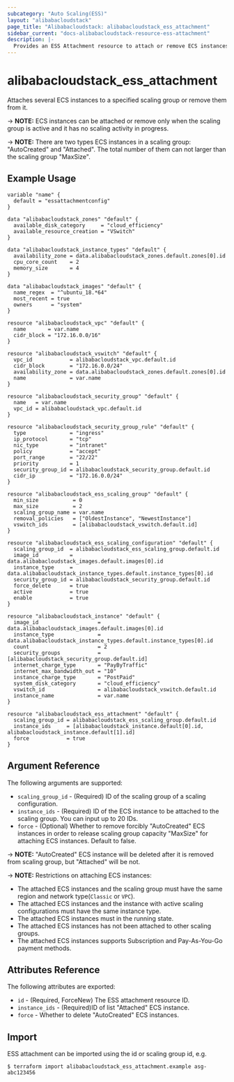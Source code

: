 ```yaml
---
subcategory: "Auto Scaling(ESS)"
layout: "alibabacloudstack"
page_title: "Alibabacloudstack: alibabacloudstack_ess_attachment"
sidebar_current: "docs-alibabacloudstack-resource-ess-attachment"
description: |- 
  Provides an ESS Attachment resource to attach or remove ECS instances.
---
```


# alibabacloudstack_ess_attachment

Attaches several ECS instances to a specified scaling group or remove them from it.

-> **NOTE:** ECS instances can be attached or remove only when the scaling group is active and it has no scaling
activity in progress.

-> **NOTE:** There are two types ECS instances in a scaling group: "AutoCreated" and "Attached". The total number of
them can not larger than the scaling group "MaxSize".

## Example Usage


```
variable "name" {
  default = "essattachmentconfig"
}

data "alibabacloudstack_zones" "default" {
  available_disk_category     = "cloud_efficiency"
  available_resource_creation = "VSwitch"
}

data "alibabacloudstack_instance_types" "default" {
  availability_zone = data.alibabacloudstack_zones.default.zones[0].id
  cpu_core_count    = 2
  memory_size       = 4
}

data "alibabacloudstack_images" "default" {
  name_regex  = "^ubuntu_18.*64"
  most_recent = true
  owners      = "system"
}

resource "alibabacloudstack_vpc" "default" {
  name       = var.name
  cidr_block = "172.16.0.0/16"
}

resource "alibabacloudstack_vswitch" "default" {
  vpc_id            = alibabacloudstack_vpc.default.id
  cidr_block        = "172.16.0.0/24"
  availability_zone = data.alibabacloudstack_zones.default.zones[0].id
  name              = var.name
}

resource "alibabacloudstack_security_group" "default" {
  name   = var.name
  vpc_id = alibabacloudstack_vpc.default.id
}

resource "alibabacloudstack_security_group_rule" "default" {
  type              = "ingress"
  ip_protocol       = "tcp"
  nic_type          = "intranet"
  policy            = "accept"
  port_range        = "22/22"
  priority          = 1
  security_group_id = alibabacloudstack_security_group.default.id
  cidr_ip           = "172.16.0.0/24"
}

resource "alibabacloudstack_ess_scaling_group" "default" {
  min_size           = 0
  max_size           = 2
  scaling_group_name = var.name
  removal_policies   = ["OldestInstance", "NewestInstance"]
  vswitch_ids        = [alibabacloudstack_vswitch.default.id]
}

resource "alibabacloudstack_ess_scaling_configuration" "default" {
  scaling_group_id  = alibabacloudstack_ess_scaling_group.default.id
  image_id          = data.alibabacloudstack_images.default.images[0].id
  instance_type     = data.alibabacloudstack_instance_types.default.instance_types[0].id
  security_group_id = alibabacloudstack_security_group.default.id
  force_delete      = true
  active            = true
  enable            = true
}

resource "alibabacloudstack_instance" "default" {
  image_id                   = data.alibabacloudstack_images.default.images[0].id
  instance_type              = data.alibabacloudstack_instance_types.default.instance_types[0].id
  count                      = 2
  security_groups            = [alibabacloudstack_security_group.default.id]
  internet_charge_type       = "PayByTraffic"
  internet_max_bandwidth_out = "10"
  instance_charge_type       = "PostPaid"
  system_disk_category       = "cloud_efficiency"
  vswitch_id                 = alibabacloudstack_vswitch.default.id
  instance_name              = var.name
}

resource "alibabacloudstack_ess_attachment" "default" {
  scaling_group_id = alibabacloudstack_ess_scaling_group.default.id
  instance_ids     = [alibabacloudstack_instance.default[0].id, alibabacloudstack_instance.default[1].id]
  force            = true
}
```

## Argument Reference

The following arguments are supported:

* `scaling_group_id` - (Required) ID of the scaling group of a scaling configuration. 
* `instance_ids` - (Required) ID of the ECS instance to be attached to the scaling group. You can input up to 20 IDs.
* `force` - (Optional) Whether to remove forcibly "AutoCreated" ECS instances in order to release scaling group
  capacity "MaxSize" for attaching ECS instances. Default to false.

-> **NOTE:** "AutoCreated" ECS instance will be deleted after it is removed from scaling group, but "Attached" will be
not.

-> **NOTE:** Restrictions on attaching ECS instances:

- The attached ECS instances and the scaling group must have the same region and network type(`Classic` or `VPC`).
- The attached ECS instances and the instance with active scaling configurations must have the same instance type.
- The attached ECS instances must in the running state.
- The attached ECS instances has not been attached to other scaling groups.
- The attached ECS instances supports Subscription and Pay-As-You-Go payment methods.

## Attributes Reference

The following attributes are exported:

* `id` - (Required, ForceNew) The ESS attachment resource ID.
* `instance_ids` - (Required)ID of list "Attached" ECS instance.
* `force` - Whether to delete "AutoCreated" ECS instances.

## Import

ESS attachment can be imported using the id or scaling group id, e.g.

```
$ terraform import alibabacloudstack_ess_attachment.example asg-abc123456
```